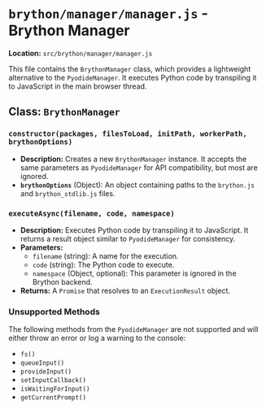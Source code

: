 # `brython/manager/manager.js` - Brython Manager

**Location:** `src/brython/manager/manager.js`

This file contains the `BrythonManager` class, which provides a lightweight alternative to the `PyodideManager`. It executes Python code by transpiling it to JavaScript in the main browser thread.

## Class: `BrythonManager`

### `constructor(packages, filesToLoad, initPath, workerPath, brythonOptions)`
-   **Description:** Creates a new `BrythonManager` instance. It accepts the same parameters as `PyodideManager` for API compatibility, but most are ignored.
-   **`brythonOptions`** (Object): An object containing paths to the `brython.js` and `brython_stdlib.js` files.

### `executeAsync(filename, code, namespace)`
-   **Description:** Executes Python code by transpiling it to JavaScript. It returns a result object similar to `PyodideManager` for consistency.
-   **Parameters:**
    -   `filename` (string): A name for the execution.
    -   `code` (string): The Python code to execute.
    -   `namespace` (Object, optional): This parameter is ignored in the Brython backend.
-   **Returns:** A `Promise` that resolves to an `ExecutionResult` object.

### Unsupported Methods
The following methods from the `PyodideManager` are not supported and will either throw an error or log a warning to the console:
-   `fs()`
-   `queueInput()`
-   `provideInput()`
-   `setInputCallback()`
-   `isWaitingForInput()`
-   `getCurrentPrompt()` 